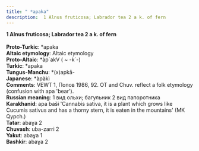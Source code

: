 ```yaml
---
title: " *apaka"
description:  1 Alnus fruticosa; Labrador tea 2 a k. of fern
---
```

<p data-pagefind-weight="0.5">
<strong> 1 Alnus fruticosa; Labrador tea 2 a k. of fern</strong><br><br>
<strong>Proto-Turkic</strong>:  *apaka<br>
<strong>Altaic etymology</strong>:  Altaic etymology<br>
<strong> Proto-Altaic</strong>:  *àp`akV ( ~ -k`-)<br>
<strong>Turkic</strong>:  *apaka<br>
<strong>Tungus-Manchu</strong>:  *(x)apkā-<br>
<strong>Japanese</strong>:  *àpàkì<br>
<strong>Comments</strong>:  VEWT 1, Попов 1986, 92. OT and Chuv. reflect a folk etymology (confusion with apa 'bear').<br>
<strong>Russian meaning</strong>:  1 вид ольхи; багульник 2 вид папоротника<br>
<strong>Karakhanid</strong>:  apa bašɨ 'Cannabis sativa, it is a plant which grows like Cucumis sativus and has a thorny stern, it is eaten in the mountains' (MK Qypch.)<br>
<strong>Tatar</strong>:  abaɣa 2<br>
<strong>Chuvash</strong>:  uba-zarri 2<br>
<strong>Yakut</strong>:  abaɣa 1<br>
<strong>Bashkir</strong>:  abaɣa 2<br>

</p>

